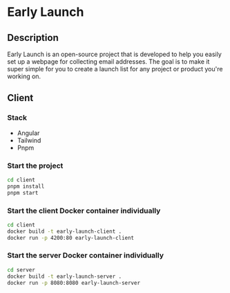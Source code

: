 # Early Launch

## Description

Early Launch is an open-source project that is developed to help you easily set up a webpage for collecting email addresses. The goal is to make it super simple for you to create a launch list for any project or product you're working on.

## Client

### Stack

- Angular
- Tailwind
- Pnpm

### Start the project

```bash
cd client
pnpm install
pnpm start
```

### Start the client Docker container individually

```bash
cd client
docker build -t early-launch-client .
docker run -p 4200:80 early-launch-client
```

### Start the server Docker container individually

```bash
cd server
docker build -t early-launch-server .
docker run -p 8080:8080 early-launch-server
```
